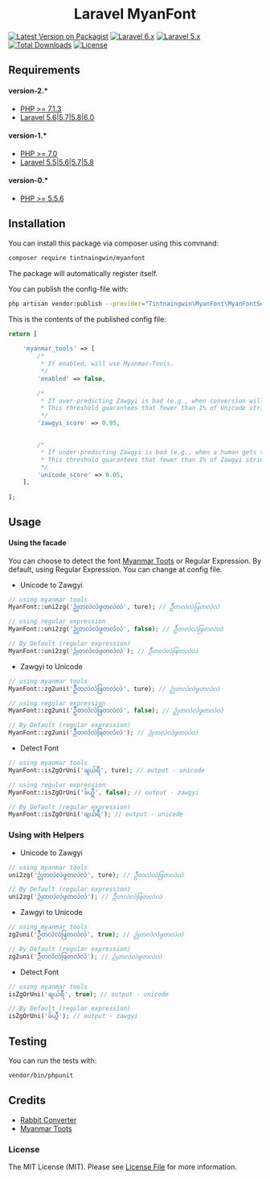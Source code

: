 <h1 align="center">Laravel MyanFont</h1>

[![Latest Version on Packagist](https://img.shields.io/packagist/v/tintnaingwin/myanfont.svg)](https://packagist.org/packages/tintnaingwin/myanfont)
[![Laravel 6.x](https://img.shields.io/badge/Laravel-6.x-red.svg)](http://laravel.com)
[![Laravel 5.x](https://img.shields.io/badge/Laravel-5.x-red.svg)](http://laravel.com)
[![Total Downloads](https://poser.pugx.org/tintnaingwin/myanfont/downloads)](https://packagist.org/packages/tintnaingwin/myanfont)
[![License](https://img.shields.io/github/license/mashape/apistatus.svg)](https://packagist.org/packages/tintnaingwin/myanfont)
## Requirements

#### version-2.*
- [PHP >= 7.1.3](http://php.net/)
- [Laravel 5.6|5.7|5.8|6.0](https://github.com/laravel/framework)

#### version-1.*
- [PHP >= 7.0](http://php.net/)
- [Laravel 5.5|5.6|5.7|5.8](https://github.com/laravel/framework)

#### version-0.*
- [PHP >= 5.5.6](http://php.net/)

## Installation
You can install this package via composer using this command:

```bash
composer require tintnaingwin/myanfont
```
The package will automatically register itself.

You can publish the config-file with:

```bash
php artisan vendor:publish --provider="Tintnaingwin\MyanFont\MyanFontServiceProvider"
```

This is the contents of the published config file:
```php
return [
    
    'myanmar_tools' => [
        /*
         * If enabled, will use Myanmar-Tools.
         */
        'enabled' => false,

        /*
         * If over-predicting Zawgyi is bad (e.g., when conversion will take place automatically), set a high threshold like 0.95.
         * This threshold guarantees that fewer than 1% of Unicode strings will be wrongly flagged.
         */
        'zawgyi_score' => 0.95,


        /*
         * If under-predicting Zawgyi is bad (e.g., when a human gets to evaluate the result), set a low threshold like 0.05.
         * This threshold guarantees that fewer than 1% of Zawgyi strings will go undetected.
         */
        'unicode_score' => 0.05,
    ],
    
];

```

## Usage
#### Using the facade

You can choose to detect the font [Myanmar Toots](https://github.com/googlei18n/myanmar-tools/tree/master/clients/php) or Regular Expression.
 By default, using Regular Expression. You can change at config file.
 
- Unicode to Zawgyi

```php
// using myanmar tools
MyanFont::uni2zg('ဥုံတလဲလဲဖွတလဲလဲ', ture); // ဥဳံတလဲလဲဖြတလဲလဲ

// using regular expression
MyanFont::uni2zg('ဥုံတလဲလဲဖွတလဲလဲ', false); // ဥဳံတလဲလဲဖြတလဲလဲ

// By Default (regular expression)
MyanFont::uni2zg('ဥုံတလဲလဲဖွတလဲလဲ'); // ဥဳံတလဲလဲဖြတလဲလဲ
```

- Zawgyi to Unicode

```php
// using myanmar tools
MyanFont::zg2uni('ဥဳံတလဲလဲဖြတလဲလဲ', ture); // ဥုံတလဲလဲဖွတလဲလဲ

// using regular expression
MyanFont::zg2uni('ဥဳံတလဲလဲဖြတလဲလဲ', false); // ဥုံတလဲလဲဖွတလဲလဲ

// By Default (regular expression)
MyanFont::zg2uni('ဥဳံတလဲလဲဖြတလဲလဲ'); // ဥုံတလဲလဲဖွတလဲလဲ
```
- Detect Font

```php
// using myanmar tools
MyanFont::isZgOrUni('ချယ်ရီ', ture); // output - unicode

// using regular expression
MyanFont::isZgOrUni('ခ်ယ္ရီ', false); // output - zawgyi

// By Default (regular expression)
MyanFont::isZgOrUni('ချယ်ရီ'); // output - unicode
```

### Using with Helpers

- Unicode to Zawgyi
```php
// using myanmar tools
uni2zg('ဥုံတလဲလဲဖွတလဲလဲ', ture); // ဥဳံတလဲလဲဖြတလဲလဲ

// By Default (regular expression)
uni2zg('ဥုံတလဲလဲဖွတလဲလဲ'); // ဥဳံတလဲလဲဖြတလဲလဲ
```

- Zawgyi to Unicode
```php
// using myanmar tools
zg2uni('ဥဳံတလဲလဲဖြတလဲလဲ', true); // ဥုံတလဲလဲဖွတလဲလဲ

// By Default (regular expression)
zg2uni('ဥဳံတလဲလဲဖြတလဲလဲ'); // ဥုံတလဲလဲဖွတလဲလဲ
```

- Detect Font
```php
// using myanmar tools
isZgOrUni('ချယ်ရီ', true); // output - unicode

// By Default (regular expression)
isZgOrUni('ခ်ယ္ရီ'); // output - zawgyi
```

## Testing

You can run the tests with:

```bash
vendor/bin/phpunit
```

## Credits
- [Rabbit Converter](https://github.com/Rabbit-Converter/Rabbit-PHP)
- [Myanmar Toots](https://github.com/googlei18n/myanmar-tools/tree/master/clients/php)

### License

The MIT License (MIT). Please see [License File](https://github.com/tintnaingwinn/email-checker/blob/master/LICENSE.txt) for more information.

